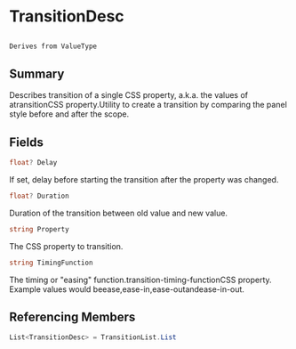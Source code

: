# TransitionDesc

## 
```c#
Derives from ValueType
```

## Summary

Describes transition of a single CSS property, a.k.a. the values of atransitionCSS property.Utility to create a transition by comparing the
panel style before and after the scope.
## Fields

```c#
float? Delay
```
If set, delay before starting the transition after the property was changed.
```c#
float? Duration
```
Duration of the transition between old value and new value.
```c#
string Property
```
The CSS property to transition.
```c#
string TimingFunction
```
The timing or "easing" function.transition-timing-functionCSS property.
Example values would beease,ease-in,ease-outandease-in-out.
## Referencing Members

```c#
List<TransitionDesc> = TransitionList.List
```
